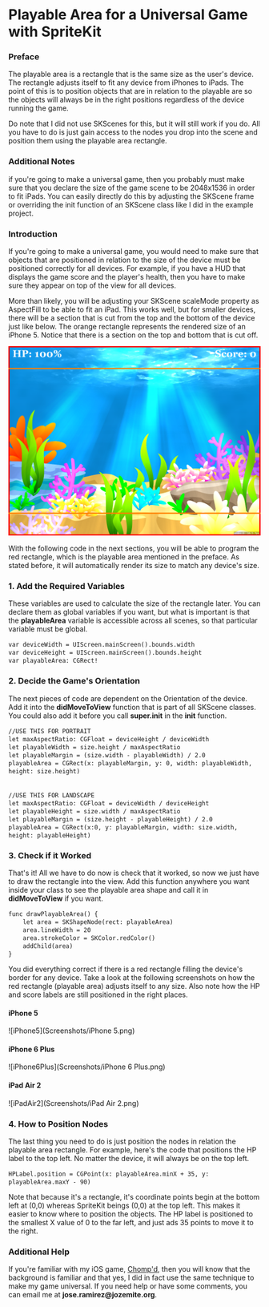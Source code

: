 # Playable Area for a Universal Game with SpriteKit

### Preface
The playable area is a rectangle that is the same size as the user's device. The rectangle adjusts itself to fit any device from iPhones to iPads. The point of this is to position objects that are in relation to the playable are so the objects will always be in the right positions regardless of the device running the game.

Do note that I did not use SKScenes for this, but it will still work if you do. All you have to do is just gain access to the nodes you drop into the scene and position them using the playable area rectangle.

### Additional Notes
if you're going to make a universal game, then you probably must make sure that you declare the size of the game scene to be 2048x1536 in order to fit iPads. You can easily directly do this by adjusting the SKScene frame or overriding the init function of an SKScene class like I did in the example project.

### Introduction
If you're going to make a universal game, you would need to make sure that objects that are positioned in relation to the size of the device must be positioned correctly for all devices. For example, if you have a HUD that displays the game score and the player's health, then you have to make sure they appear on top of the view for all devices.

More than likely, you will be adjusting your SKScene scaleMode property as AspectFill to be able to fit an iPad. This works well, but for smaller devices, there will be a section that is cut from the top and the bottom of the device just like below. The orange rectangle represents the rendered size of an iPhone 5. Notice that there is a section on the top and bottom that is cut off.

![comparison](Screenshots/Comparison.png)

With the following code in the next sections, you will be able to program the red rectangle, which is the playable area mentioned in the preface. As stated before, it will automatically render its size to match any device's size.

### 1. Add the Required Variables
These variables are used to calculate the size of the rectangle later. You can declare them as global variables if you want, but what is important is that the __playableArea__ variable is accessible across all scenes, so that particular variable must be global.

```
var deviceWidth = UIScreen.mainScreen().bounds.width
var deviceHeight = UIScreen.mainScreen().bounds.height
var playableArea: CGRect!
```

### 2. Decide the Game's Orientation

The next pieces of code are dependent on the Orientation of the device. Add it into the __didMoveToView__ function that is part of all SKScene classes. You could also add it before you call __super.init__ in the __init__ function.

```
//USE THIS FOR PORTRAIT
let maxAspectRatio: CGFloat = deviceHeight / deviceWidth
let playableWidth = size.height / maxAspectRatio
let playableMargin = (size.width - playableWidth) / 2.0
playableArea = CGRect(x: playableMargin, y: 0, width: playableWidth, height: size.height)


//USE THIS FOR LANDSCAPE
let maxAspectRatio: CGFloat = deviceWidth / deviceHeight
let playableHeight = size.width / maxAspectRatio
let playableMargin = (size.height - playableHeight) / 2.0
playableArea = CGRect(x:0, y: playableMargin, width: size.width, height: playableHeight)
```
### 3. Check if it Worked
That's it! All we have to do now is check that it worked, so now we just have to draw the rectangle into the view. Add this function anywhere you want inside your class to see the playable area shape and call it in __didMoveToView__ if you want.

```
func drawPlayableArea() {
    let area = SKShapeNode(rect: playableArea)
    area.lineWidth = 20
    area.strokeColor = SKColor.redColor()
    addChild(area)
}
```

 You did everything correct if there is a red rectangle filling the device's border for any device. Take a look at the following screenshots on how the red rectangle (playable area) adjusts itself to any size. Also note how the HP and score labels are still positioned in the right places.

#### iPhone 5
 ![iPhone5](Screenshots/iPhone 5.png)

 #### iPhone 6 Plus
 ![iPhone6Plus](Screenshots/iPhone 6 Plus.png)

 #### iPad Air 2
 ![iPadAir2](Screenshots/iPad Air 2.png)

### 4. How to Position Nodes
The last thing you need to do is just position the nodes in relation the playable area rectangle. For example, here's the code that positions the HP label to the top left. No matter the device, it will always be on the top left.

```
HPLabel.position = CGPoint(x: playableArea.minX + 35, y: playableArea.maxY - 90)
```
Note that because it's a rectangle, it's coordinate points begin at the bottom left at (0,0) whereas SpriteKit beings (0,0) at the top left. This makes it easier to know where to position the objects. The HP label is positioned to the smallest X value of 0 to the far left, and just ads 35 points to move it to the right.

### Additional Help
If you're familiar with my iOS game, [Chomp'd](https://itunes.apple.com/us/app/chompd-how-long-can-you-last/id1023110939?ls=1&mt=8), then you will know that the background is familiar and that yes, I did in fact use the same technique to make my game universal. If you need help or have some comments, you can email me at __jose.ramirez@jozemite.org__.
